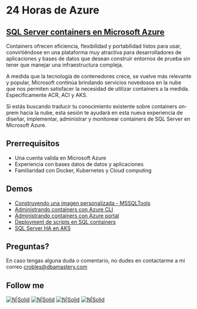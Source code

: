 # 24 Horas de Azure
## [SQL Server containers en Microsoft Azure](https://www.pass.org/marathon/2020/securedatastorage/Sessions/Details.aspx?sid=104333)

Containers ofrecen eficiencia, flexibilidad y portabilidad listos para usar, convirtiéndose en una plataforma muy atractiva para desarrolladores de aplicaciones y bases de datos que desean construir entornos de prueba sin tener que manejar una infraestructura compleja.

A medida que la tecnología de contenedores crece, se vuelve más relevante y popular, Microsoft continúa brindando servicios novedosos en la nube que nos permiten satisfacer la necesidad de utilizar containers a la medida. Específicamente ACR, ACI y AKS.

Si estás buscando traducir tu conocimiento existente sobre containers on-prem hacia la nube, esta sesión te ayudará en esta nueva experiencia de diseñar, implementar, administrar y monitorear containers de SQL Server en Microsoft Azure.

## **Prerrequisitos**  
* Una cuenta valida en Microsoft Azure
* Experiencia con bases datos de datos y aplicaciones
* Familiaridad con Docker, Kubernetes y Cloud computing

## **Demos**  
* [Construyendo una imagen personalizada - MSSQLTools](Demo_01)
* [Administrando containers con Azure CLI](Demo_02/#part-1---azure-cli-experience)
* [Administrando containers con Azure portal](Demo_02/#part-2---portal-experience)
* [Deployment de scripts en SQL containers](Demo_03)
* [SQL Server HA en AKS](Demo_04)

## Preguntas?
En caso tengas alguna duda o comentario, no dudes en contactarme a mi correo <crobles@dbamastery.com>

## Follow me
[![N|Solid](http://dbamastery.com/wp-content/uploads/2018/08/if_twitter_circle_color_107170.png)](https://twitter.com/dbamastery) [![N|Solid](http://dbamastery.com/wp-content/uploads/2018/08/if_github_circle_black_107161.png)](https://github.com/dbamaster) [![N|Solid](http://dbamastery.com/wp-content/uploads/2018/08/if_linkedin_circle_color_107178.png)](https://www.linkedin.com/in/croblesdba/) [![N|Solid](http://dbamastery.com/wp-content/uploads/2018/08/if_browser_1055104.png)](http://dbamastery.com/)
